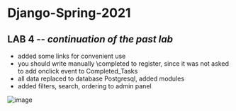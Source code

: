 # Django-Spring-2021
 
 ## LAB 4 -- *continuation of the past lab*
 
* added some links for convenient use
* you should write manually \completed to register, since it was not asked to add onclick event to Completed_Tasks
* all data replaced to database Postgresql, added modules
* added filters, search, ordering to admin panel

![image](https://user-images.githubusercontent.com/51375666/109455847-b28eb980-7a81-11eb-93f9-37ffbdb59b59.png)

